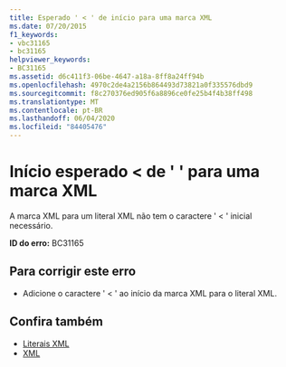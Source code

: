 ```yaml
---
title: Esperado ' < ' de início para uma marca XML
ms.date: 07/20/2015
f1_keywords:
- vbc31165
- bc31165
helpviewer_keywords:
- BC31165
ms.assetid: d6c411f3-06be-4647-a18a-8ff8a24ff94b
ms.openlocfilehash: 4970c2de4a2156b864493d73821a0f335576dbd9
ms.sourcegitcommit: f8c270376ed905f6a8896ce0fe25b4f4b38ff498
ms.translationtype: MT
ms.contentlocale: pt-BR
ms.lasthandoff: 06/04/2020
ms.locfileid: "84405476"
---
```

# <a name="expected-beginning--for-an-xml-tag"></a>Início esperado \< de ' ' para uma marca XML
A marca XML para um literal XML não tem o caractere ' < ' inicial necessário.  
  
 **ID do erro:** BC31165  
  
## <a name="to-correct-this-error"></a>Para corrigir este erro  
  
- Adicione o caractere ' < ' ao início da marca XML para o literal XML.  
  
## <a name="see-also"></a>Confira também

- [Literais XML](../language-reference/xml-literals/index.md)
- [XML](../programming-guide/language-features/xml/index.md)
